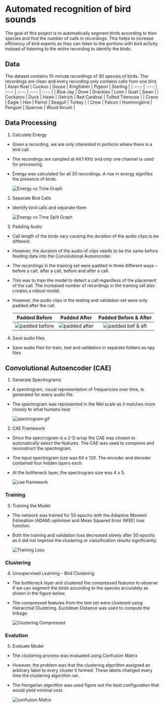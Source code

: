 
# Automated recognition of bird sounds 

The goal of this project is to automatically segment birds according to their species and find the number of calls in recordings. This helps to increase efficiency of bird experts as they can listen to the portions with bird activity instead of listening to the entire recording to identify the birds. 


## Data
The dataset contains 10-minute recordings of 30 species of birds. The recordings are clean and every recording only contains calls from one bird.
| Asian Koel | Cuckoo | Goose | Kingfisher | Pigeon | Starling |
| :---: | :---: | :---: | :---: | :---: | :---: |
| Blue Jay | Dove | Grackles | Loon | Quail | Swan |
| Cockatoo | Duck | Hawk | Ostrich | Red Cardinal | Tufted Titmouse |
| Crane | Eagle | Hen | Parrot | Seagull | Turkey |
| Crow | Falcon | Hummingbird | Penguin | Sparrow | Wood thrush |


## Data Processing
1) Calculate Energy 
- Given a recording, we are only interested in portions where there is a bird call. 
- The recordings are sampled at 44.1 KHz and only one channel is used for processing. 
- Energy was calculated for all 30 recordings. A rise in energy signifies the presence of birds.

    ![Energy vs Time Graph](images/evt.png)

2) Separate Bird Calls 
- Identify bird calls and separate them 

    ![Energy vs Time Split Graph](images/evt_split.png)

3) Padding Audio 
- Call length of the birds vary causing the duration of the audio clips to be different.
- However, the duration of the audio of clips needs to be the same before feeding data into the Convolutional Autoencoder.
- The recordings in the training set were padded in three different ways – before a call, after a call, before and after a call.
- This was to train the model to detect a call regardless of the placement of the call. The increased number of recordings in the training set also creates a robust model. 
- However, the audio clips in the testing and validation set were only padded after the call. 

    | Padded Before | Padded After | Padded Before & After | 
    | :---: | :---: | :---: | 
    | ![padded before](images/evt_padded_bef.png) | ![padded after](images/evt_padded_aft.png) | ![padded bef & aft](images/evt_padded_both.png) | 

4) Save audio files
- Save audio files for train, test and validation in separate folders as npy files 


## Convolutional Autoencoder (CAE)
1) Generate Spectrograms
- A spectrogram, visual representation of frequencies over time, is generated for every audio file.
- The spectrogram was represented in the Mel scale as it matches more closely to what humans hear 

    ![spectrogram gif](images/spectrograms.gif)

 2) CAE Framework
 - Since the spectrogram is a 2-D array the CAE was chosen to automatically select the features.  The CAE was used to compress and reconstruct the spectrogram. 
 - The input spectrogram size was 64 x 120. The encoder and decoder contained four hidden layers each. 
 - At the bottleneck layer, the spectrogram size was 4 x 5. 

    ![cae framework](images/cae.png)

### Training 
3) Training the Model 
- The network was trained for 50 epochs with the Adaptive Moment Estimation (ADAM) optimiser and Mean Squared Error (MSE) loss function. 
- Both the training and validation loss decreased slowly after 50 epochs as it did not improve the clustering or classification results significantly.
    
    ![Training Loss](images/model_loss.png)



### Clustering  
4) Unsupervised Learning – Bird Clustering 
- The bottleneck layer and clustered the compressed features to observe if we can segment the birds according to the species accurately as shown in the figure below. 
- The compressed features from the test set were clustered using Hierarchial Clustering. Euclidean Distance was used to compute the linkage. 

    ![Clustering Compressed](images/clustering.jpg)

### Evalution 
5) Evaluate Model 
- The clustering process was evaluated using Confusion Matrix 
- However, the problem was that the clustering algorithm assigned an arbitrary label to every cluster it formed. These labels changed every time the clustering algorithm ran.
- The Hungarian algorithm was used figure out the best configuration that would yield minimal cost.

    ![confusion Matrix](images/confusion_matrix.png)
